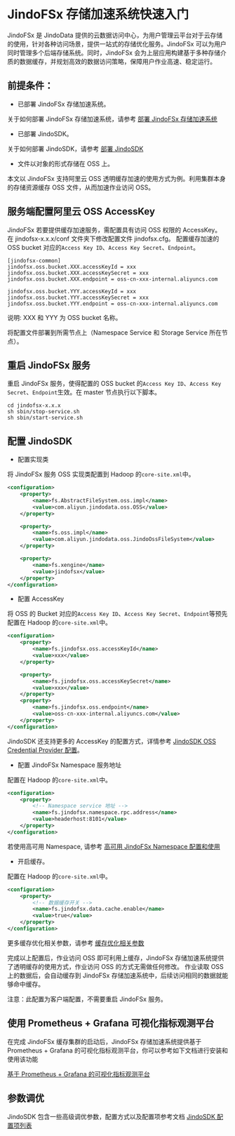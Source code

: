 # JindoFSx 存储加速系统快速入门

JindoFSx 是 JindoData 提供的云数据访问中心，为用户管理云平台对于云存储的使用，针对各种访问场景，提供一站式的存储优化服务。JindoFSx 可以为用户同时管理多个后端存储系统。同时，JindoFSx 会为上层应用构建基于多种存储介质的数据缓存，并规划高效的数据访问策略，保障用户作业高速、稳定运行。

## 前提条件：
* 已部署 JindoFSx 存储加速系统。

关于如何部署 JindoFSx 存储加速系统，请参考 [部署 JindoFSx 存储加速系统](/docs/user/4.x/4.6.x/4.6.8/jindofsx/deploy/deploy_jindofsx.md)

* 已部署 JindoSDK。

关于如何部署 JindoSDK，请参考 [部署 JindoSDK](/docs/user/4.x/4.6.x/4.6.8/jindofsx/deploy/deploy_jindosdk.md)

* 文件以对象的形式存储在 OSS 上。

本文以 JindoFSx 支持阿里云 OSS 透明缓存加速的使用方式为例。利用集群本身的存储资源缓存 OSS 文件，从而加速作业访问 OSS。

## 服务端配置阿里云 OSS AccessKey
JindoFSx 若要提供缓存加速服务，需配置具有访问 OSS 权限的 AccessKey。
在 jindofsx-x.x.x/conf 文件夹下修改配置文件 jindofsx.cfg。 配置缓存加速的 OSS bucket 对应的`Access Key ID`、`Access Key Secret`、`Endpoint`。

```
[jindofsx-common]
jindofsx.oss.bucket.XXX.accessKeyId = xxx
jindofsx.oss.bucket.XXX.accessKeySecret = xxx
jindofsx.oss.bucket.XXX.endpoint = oss-cn-xxx-internal.aliyuncs.com

jindofsx.oss.bucket.YYY.accessKeyId = xxx
jindofsx.oss.bucket.YYY.accessKeySecret = xxx
jindofsx.oss.bucket.YYY.endpoint = oss-cn-xxx-internal.aliyuncs.com
```
说明: XXX 和 YYY 为 OSS bucket 名称。

将配置文件部署到所需节点上（Namespace Service 和 Storage Service 所在节点）。

## 重启 JindoFSx 服务
重启 JindoFSx 服务，使得配置的 OSS bucket 的`Access Key ID`、`Access Key Secret`、`Endpoint`生效。在 master 节点执行以下脚本。
```
cd jindofsx-x.x.x
sh sbin/stop-service.sh
sh sbin/start-service.sh
```

## 配置 JindoSDK

* 配置实现类

将 JindoFSx 服务 OSS 实现类配置到 Hadoop 的`core-site.xml`中。

```xml
<configuration>
    <property>
        <name>fs.AbstractFileSystem.oss.impl</name>
        <value>com.aliyun.jindodata.oss.OSS</value>
    </property>

    <property>
        <name>fs.oss.impl</name>
        <value>com.aliyun.jindodata.oss.JindoOssFileSystem</value>
    </property>

    <property>
        <name>fs.xengine</name>
        <value>jindofsx</value>
    </property>
</configuration>
```

* 配置 AccessKey

将 OSS 的 Bucket 对应的`Access Key ID`、`Access Key Secret`、`Endpoint`等预先配置在 Hadoop 的`core-site.xml`中。
```xml
<configuration>
    <property>
        <name>fs.jindofsx.oss.accessKeyId</name>
        <value>xxx</value>
    </property>

    <property>
        <name>fs.jindofsx.oss.accessKeySecret</name>
        <value>xxx</value>
    </property>
    <property>
        <name>fs.jindofsx.oss.endpoint</name>
        <value>oss-cn-xxx-internal.aliyuncs.com</value>
    </property>
</configuration>
```
JindoSDK 还支持更多的 AccessKey 的配置方式，详情参考 [JindoSDK OSS Credential Provider 配置](/docs/user/4.x/4.6.x/4.6.8/oss/security/jindosdk_credential_provider_oss.md)。

* 配置 JindoFSx Namespace 服务地址

配置在 Hadoop 的`core-site.xml`中。
```xml
<configuration>
    <property>
        <!-- Namespace service 地址 -->
        <name>fs.jindofsx.namespace.rpc.address</name>
        <value>headerhost:8101</value>
    </property>
</configuration>
```
若使用高可用 Namespace, 请参考 [高可用 JindoFSx Namespace 配置和使用](/docs/user/4.x/4.6.x/4.6.8/jindofsx/deploy/deploy_raft_ns.md)

* 开启缓存。

配置在 Hadoop 的`core-site.xml`中。
```xml
<configuration>
    <property>
        <!-- 数据缓存开关 -->
        <name>fs.jindofsx.data.cache.enable</name>
        <value>true</value>
    </property>
</configuration>
```
更多缓存优化相关参数，请参考 [缓存优化相关参数](configuration/jindosdk_configuration_list.md)

完成以上配置后，作业访问 OSS 即可利用上缓存，JindoFSx 存储加速系统提供了透明缓存的使用方式，作业访问 OSS 的方式无需做任何修改。
作业读取 OSS 上的数据后，会自动缓存到 JindoFSx 存储加速系统中，后续访问相同的数据就能够命中缓存。

注意：此配置为客户端配置，不需要重启 JindoFSx 服务。

## 使用 Prometheus + Grafana 可视化指标观测平台
在完成 JindoFSx 缓存集群的启动后，JindoFSx 存储加速系统提供基于 Prometheus + Grafana 的可视化指标观测平台，你可以参考如下文档进行安装和使用该功能

[基于 Prometheus + Grafana 的可视化指标观测平台](jindofsx_metrics.md)

## 参数调优
JindoSDK 包含一些高级调优参数，配置方式以及配置项参考文档 [JindoSDK 配置项列表](configuration/jindosdk_configuration_list.md)